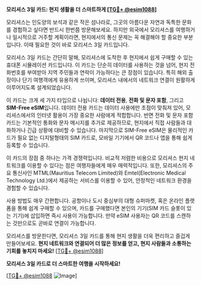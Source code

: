 **모리셔스 3일 카드: 현지 생활을 더 스마트하게 [[TG💪+ @esim1088](https://t.me/s/esim1088)]**

모리셔스는 인도양의 보석과 같은 작은 섬나라로, 그곳의 아름다운 자연과 독특한 문화를 경험하고 싶다면 반드시 한번쯤 방문해보세요. 하지만 외국에서 모리셔스를 여행하거나 일시적으로 거주할 계획이라면, 현지에서의 통신 문제는 꼭 해결해야 할 중요한 부분입니다. 이때 필요한 것이 바로 모리셔스 3일 카드입니다.

모리셔스 3일 카드는 간단히 말해, 모리셔스에 도착한 후 현지에서 쉽게 구매할 수 있는 휴대폰 시뮬레이션 카드입니다. 이 카드는 단순히 데이터를 사용하는 것을 넘어, 현지 전화번호를 부여받아 지역 주민들과 연락이 가능하다는 큰 장점이 있습니다. 특히 해외 출장이나 단기 여행객에게 유용하게 쓰이며, 모리셔스 내에서의 네트워크 연결이 원활하게 이루어지도록 설계되었습니다.

이 카드는 크게 세 가지 타입으로 나뉩니다: **데이터 전용**, **전화 및 문자 포함**, 그리고 **SIM-Free eSIM**입니다. 데이터 전용 카드는 데이터 사용에만 초점이 맞춰져 있어, 모리셔스에서의 인터넷 활용이 가장 중요한 사람에게 적합합니다. 반면 전화 및 문자 포함 카드는 기본적인 통화와 문자 메시지를 추가로 제공하므로, 현지에서 직접 사람들과 대화하거나 긴급 상황에 대비할 수 있습니다. 마지막으로 SIM-Free eSIM은 물리적인 카드가 필요 없는 디지털형태의 SIM 카드로, 모바일 기기에서 QR 코드나 앱을 통해 쉽게 등록할 수 있습니다.

이 카드의 장점 중 하나는 가격 경쟁력입니다. 비교적 저렴한 비용으로 모리셔스 현지 네트워크를 이용할 수 있다는 점은 여행자들에게 매우 매력적입니다. 또한, 모리셔스의 주요 통신사인 MTML(Mauritius Telecom Limited)와 Emtel(Electronic Medical Technology Ltd.)에서 제공하는 서비스를 이용할 수 있어, 안정적인 네트워크 환경을 경험할 수 있습니다.

사용 방법도 매우 간편합니다. 공항이나 도시 중심부의 대형 슈퍼마켓, 혹은 온라인 플랫폼을 통해 쉽게 구매할 수 있으며, 카드를 구매했다면 본인의 기기(SIM 카드 슬롯이 있는 기기)에 삽입하면 즉시 사용이 가능합니다. 만약 eSIM 사용자는 QR 코드를 스캔하는 것만으로도 곧바로 연결이 가능합니다.

모리셔스를 방문한다면, 모리셔스 3일 카드를 통해 현지 생활을 더욱 편리하고 즐겁게 만들어보세요. **현지 네트워크와 연결되어 더 많은 정보를 얻고, 현지 사람들과 소통하는 기회를 놓치지 마세요!** [[TG💪+ @esim1088](https://t.me/s/esim1088)]

**모리셔스 3일 카드로 더 스마트한 여행을 시작하세요!**

[[TG💪+ @esim1088](https://t.me/s/esim1088) ![Image](https://i.postimg.cc/Y0z9fWf4/image.png)]